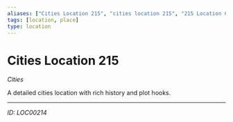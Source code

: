 ```yaml
---
aliases: ["Cities Location 215", "cities location 215", "215 Location Cities"]
tags: [location, place]
type: location
---
```


# Cities Location 215

*Cities*

A detailed cities location with rich history and plot hooks.

---
*ID: LOC00214*